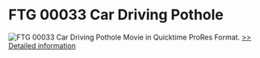 # FTG 00033 Car Driving Pothole
![FTG 00033 Car Driving Pothole](https://mycommerce.akamaized.net/api/pimages/P300617874/BIG/300617874.JPG)
Movie in Quicktime ProRes Format.
[>> Detailed information](https://secure.shareit.com/shareit/product.html?productid=300617874&affiliateid=200057808)